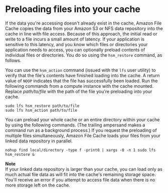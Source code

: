 # Preloading files into your cache<a name="preload-file-contents-hsm"></a>

If the data you're accessing doesn't already exist in the cache, Amazon File Cache copies the data from your Amazon S3 or NFS data repository into the cache in line with file access\. Because of this approach, the initial read or write to a file incurs a small amount of latency\. If your application is sensitive to this latency, and you know which files or directories your application needs to access, you can optionally preload contents of individual files or directories\. You do so using the `hsm_restore` command, as follows\.

You can use the `hsm_action` command \(issued with the `lfs` user utility\) to verify that the file's contents have finished loading into the cache\. A return value of `NOOP` indicates that the file has successfully been loaded\. Run the following commands from a compute instance with the cache mounted\. Replace *path/to/file* with the path of the file you're preloading into your cache\.

```
sudo lfs hsm_restore path/to/file
sudo lfs hsm_action path/to/file
```

You can preload your whole cache or an entire directory within your cache by using the following commands\. \(The trailing ampersand makes a command run as a background process\.\) If you request the preloading of multiple files simultaneously, Amazon File Cache loads your files from your linked data repository in parallel\.

```
nohup find local/directory -type f -print0 | xargs -0 -n 1 sudo lfs hsm_restore &
```

**Note**  
If your linked data repository is larger than your cache, you can load only as much actual file data as will fit into the cache's remaining storage space\. You'll receive an error if you attempt to access file data when there is no more storage left on the cache\.